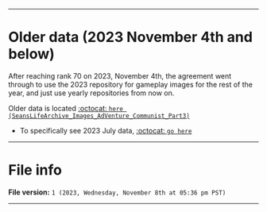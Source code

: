 
***

# Older data (2023 November 4th and below)

After reaching rank 70 on 2023, November 4th, the agreement went through to use the 2023 repository for gameplay images for the rest of the year, and just use yearly repositories from now on.

Older data is located [:octocat: `here (SeansLifeArchive_Images_AdVenture_Communist_Part3)`](https://github.com/seanpm2001/SeansLifeArchive_Images_AdVenture_Communist_Part3/)

- To specifically see 2023 July data, [:octocat: `go here`](https://github.com/seanpm2001/SeansLifeArchive_Images_AdVenture_Communist_Part3/tree/AdCom_Part3_Main/2023/07_July/)

***

# File info

**File version:** `1 (2023, Wednesday, November 8th at 05:36 pm PST)`

***
